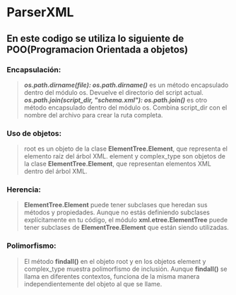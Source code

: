# ParserXML
## En este codigo se utiliza lo siguiente de POO(Programacion Orientada a objetos)
### Encapsulación:
>***os.path.dirname(__file__): os.path.dirname()*** es un método encapsulado dentro del módulo os. Devuelve el directorio del script actual.
>***os.path.join(script_dir, "schema.xml"): os.path.join()*** es otro método encapsulado dentro del módulo os. Combina script_dir con el nombre del archivo para crear la ruta completa.
### Uso de objetos:
>root es un objeto de la clase **ElementTree.Element**, que representa el elemento raíz del árbol XML.
>element y complex_type son objetos de la clase **ElementTree.Element**, que representan elementos XML dentro del árbol XML.
### Herencia:
>**ElementTree.Element** puede tener subclases que heredan sus métodos y propiedades. Aunque no estás definiendo subclases explícitamente en tu código, el módulo **xml.etree.ElementTree** puede tener subclases de **ElementTree.Element** que están siendo utilizadas.
### Polimorfismo:
>El método **findall()** en el objeto root y en los objetos element y complex_type muestra polimorfismo de inclusión. Aunque **findall()** se llama en diferentes contextos, funciona de la misma manera independientemente del objeto al que se llame.

